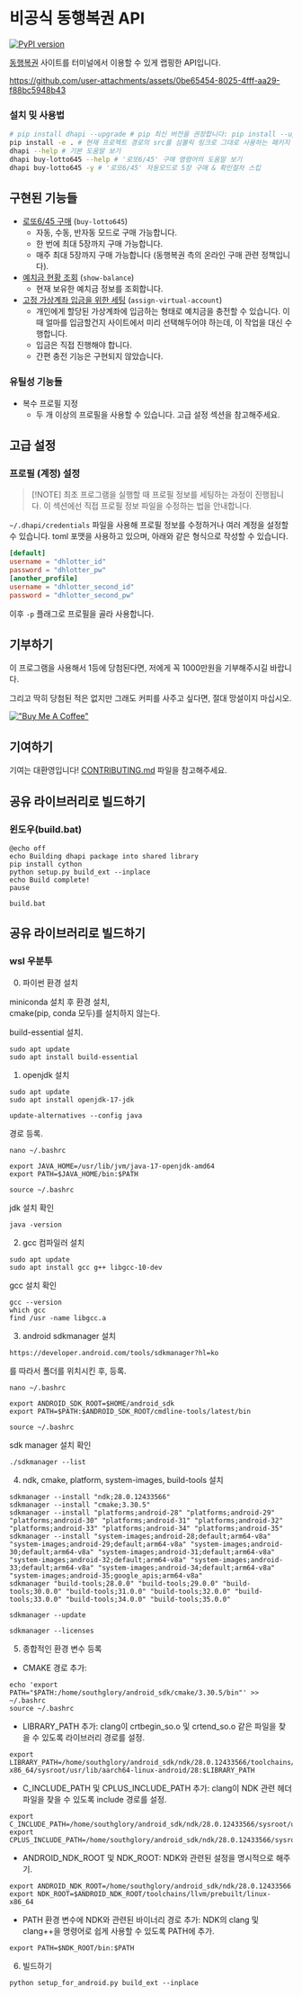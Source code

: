 # 비공식 동행복권 API

[![PyPI version](https://badge.fury.io/py/dhapi.svg)](https://badge.fury.io/py/dhapi)

[동행복권](https://dhlottery.co.kr/) 사이트를 터미널에서 이용할 수 있게 랩핑한 API입니다.

https://github.com/user-attachments/assets/0be65454-8025-4fff-aa29-f88bc5948b43

### 설치 밎 사용법


```sh
# pip install dhapi --upgrade # pip 최신 버전을 권장합니다: pip install --upgrade pip
pip install -e . # 현재 프로젝트 경로의 src를 심볼릭 링크로 그대로 사용하는 패키지 설치하기옴
dhapi --help # 기본 도움말 보기 
dhapi buy-lotto645 --help # '로또6/45' 구매 명령어의 도움말 보기
dhapi buy-lotto645 -y # '로또6/45' 자동모드로 5장 구매 & 확인절차 스킵
```

## 구현된 기능들

- [로또6/45 구매](https://dhlottery.co.kr/gameInfo.do?method=gameMethod&wiselog=H_B_1_1) (`buy-lotto645`)
    - 자동, 수동, 반자동 모드로 구매 가능합니다.
    - 한 번에 최대 5장까지 구매 가능합니다.
    - 매주 최대 5장까지 구매 가능합니다 (동행복권 측의 온라인 구매 관련 정책입니다).
- [예치금 현황 조회](https://dhlottery.co.kr/userSsl.do?method=myPage) (`show-balance`)
    - 현재 보유한 예치금 정보를 조회합니다.
- [고정 가상계좌 입금을 위한 세팅](https://dhlottery.co.kr/userSsl.do?method=myPage) (`assign-virtual-account`)
    - 개인에게 할당된 가상계좌에 입금하는 형태로 예치금을 충전할 수 있습니다. 이 때 얼마를 입금할건지 사이트에서 미리 선택해두어야 하는데, 이 작업을 대신 수행합니다.
    - 입금은 직접 진행해야 합니다.
    - 간편 충전 기능은 구현되지 않았습니다.

### 유틸성 기능들

- 복수 프로필 지정
    - 두 개 이상의 프로필을 사용할 수 있습니다. 고급 설정 섹션을 참고해주세요.

## 고급 설정

### 프로필 (계정) 설정

> [!NOTE] 최초 프로그램을 실행할 때 프로필 정보를 세팅하는 과정이 진행됩니다. 이 섹션에선 직접 프로필 정보 파일을 수정하는 법을 안내합니다.

`~/.dhapi/credentials` 파일을 사용해 프로필 정보를 수정하거나 여러 계정을 설정할 수 있습니다. toml 포맷을 사용하고 있으며, 아래와 같은 형식으로 작성할 수 있습니다.

```toml
[default]
username = "dhlotter_id"
password = "dhlotter_pw"
[another_profile]
username = "dhlotter_second_id"
password = "dhlotter_second_pw"
```

이후 `-p` 플래그로 프로필을 골라 사용합니다.

## 기부하기

이 프로그램을 사용해서 1등에 당첨된다면, 저에게 꼭 1000만원을 기부해주시길 바랍니다.

그리고 딱히 당첨된 적은 없지만 그래도 커피를 사주고 싶다면, 절대 망설이지 마십시오.

[!["Buy Me A Coffee"](https://www.buymeacoffee.com/assets/img/custom_images/yellow_img.png)](https://www.buymeacoffee.com/roeniss)

## 기여하기

기여는 대환영입니다! [CONTRIBUTING.md](/docs/CONTRIBUTING.md) 파일을 참고해주세요.

## 공유 라이브러리로 빌드하기
### 윈도우(build.bat)
```
@echo off
echo Building dhapi package into shared library
pip install cython
python setup.py build_ext --inplace
echo Build complete!
pause
```

```
build.bat
```

## 공유 라이브러리로 빌드하기
### wsl 우분투

0. 파이썬 환경 설치

miniconda 설치 후 환경 설치,  
cmake(pip, conda 모두)를 설치하지 않는다.

build-essential 설치.  

```
sudo apt update
sudo apt install build-essential
```

1. openjdk 설치

```
sudo apt update
sudo apt install openjdk-17-jdk
```
```
update-alternatives --config java
```
경로 등록.
```
nano ~/.bashrc
```
```
export JAVA_HOME=/usr/lib/jvm/java-17-openjdk-amd64
export PATH=$JAVA_HOME/bin:$PATH
```
```
source ~/.bashrc
```
jdk 설치 확인
```
java -version
```

2. gcc 컴파일러 설치

```
sudo apt update
sudo apt install gcc g++ libgcc-10-dev
```
gcc 설치 확인
```
gcc --version
which gcc
find /usr -name libgcc.a
```

3. android sdkmanager 설치

```
https://developer.android.com/tools/sdkmanager?hl=ko
```
를 따라서 폴더를 위치시킨 후, 등록.

```
nano ~/.bashrc
```

```
export ANDROID_SDK_ROOT=$HOME/android_sdk
export PATH=$PATH:$ANDROID_SDK_ROOT/cmdline-tools/latest/bin
```
```
source ~/.bashrc
```
sdk manager 설치 확인
```
./sdkmanager --list
```
4. ndk, cmake, platform, system-images, build-tools 설치
```
sdkmanager --install "ndk;28.0.12433566"
sdkmanager --install "cmake;3.30.5"
sdkmanager --install "platforms;android-28" "platforms;android-29" "platforms;android-30" "platforms;android-31" "platforms;android-32" "platforms;android-33" "platforms;android-34" "platforms;android-35"
sdkmanager --install "system-images;android-28;default;arm64-v8a" "system-images;android-29;default;arm64-v8a" "system-images;android-30;default;arm64-v8a" "system-images;android-31;default;arm64-v8a" "system-images;android-32;default;arm64-v8a" "system-images;android-33;default;arm64-v8a" "system-images;android-34;default;arm64-v8a" "system-images;android-35;google_apis;arm64-v8a"
sdkmanager "build-tools;28.0.0" "build-tools;29.0.0" "build-tools;30.0.0" "build-tools;31.0.0" "build-tools;32.0.0" "build-tools;33.0.0" "build-tools;34.0.0" "build-tools;35.0.0"
```
```
sdkmanager --update
```
```
sdkmanager --licenses
```

5. 종합적인 환경 변수 등록  

- CMAKE 경로 추가:
```
echo 'export PATH="$PATH:/home/southglory/android_sdk/cmake/3.30.5/bin"' >> ~/.bashrc
source ~/.bashrc
```


- LIBRARY_PATH 추가: clang이 crtbegin_so.o 및 crtend_so.o 같은 파일을 찾을 수 있도록 라이브러리 경로를 설정.
```
export LIBRARY_PATH=/home/southglory/android_sdk/ndk/28.0.12433566/toolchains/llvm/prebuilt/linux-x86_64/sysroot/usr/lib/aarch64-linux-android/28:$LIBRARY_PATH
```
- C_INCLUDE_PATH 및 CPLUS_INCLUDE_PATH 추가: clang이 NDK 관련 헤더 파일을 찾을 수 있도록 include 경로를 설정.
```
export C_INCLUDE_PATH=/home/southglory/android_sdk/ndk/28.0.12433566/sysroot/usr/include:$C_INCLUDE_PATH
export CPLUS_INCLUDE_PATH=/home/southglory/android_sdk/ndk/28.0.12433566/sysroot/usr/include:$CPLUS_INCLUDE_PATH
```
- ANDROID_NDK_ROOT 및 NDK_ROOT: NDK와 관련된 설정을 명시적으로 해주기.
```
export ANDROID_NDK_ROOT=/home/southglory/android_sdk/ndk/28.0.12433566
export NDK_ROOT=$ANDROID_NDK_ROOT/toolchains/llvm/prebuilt/linux-x86_64
```
- PATH 환경 변수에 NDK와 관련된 바이너리 경로 추가: NDK의 clang 및 clang++을 명령어로 쉽게 사용할 수 있도록 PATH에 추가.
```
export PATH=$NDK_ROOT/bin:$PATH
```

6. 빌드하기
```
python setup_for_android.py build_ext --inplace
```